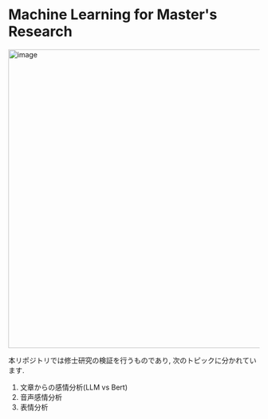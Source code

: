 # Machine Learning for Master's Research 
<img width="600" alt="image" src="https://github.com/user-attachments/assets/56026904-a59b-43d4-8453-3a92b9105161" />

本リポジトリでは修士研究の検証を行うものであり, 次のトピックに分かれています. 
1. 文章からの感情分析(LLM vs Bert)
2. 音声感情分析
3. 表情分析

